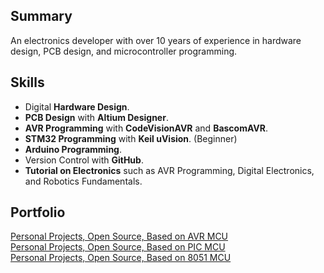 ## Summary
An electronics developer with over 10 years of experience in hardware design, PCB design, and microcontroller programming.

## Skills
- Digital **Hardware Design**.
- **PCB Design** with **Altium Designer**.
- **AVR Programming** with **CodeVisionAVR** and **BascomAVR**.
- **STM32 Programming** with **Keil uVision**. (Beginner)
- **Arduino Programming**.
- Version Control with **GitHub**.
- **Tutorial on Electronics** such as AVR Programming, Digital Electronics, and Robotics Fundamentals.

## Portfolio
[Personal Projects, Open Source, Based on AVR MCU](https://github.com/AliRezaJoodi/AVR_Projects)  
[Personal Projects, Open Source, Based on PIC MCU](https://github.com/AliRezaJoodi/PIC_Projects)  
[Personal Projects, Open Source, Based on 8051 MCU](https://github.com/AliRezaJoodi/8051_Projects)  
